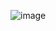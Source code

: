 ![image](https://user-images.githubusercontent.com/77222540/222950185-1f6bb406-ae45-4f95-8d14-39869b1c8604.png)
